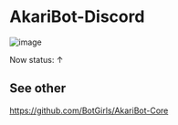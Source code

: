 # AkariBot-Discord
![image](https://user-images.githubusercontent.com/14953122/45547273-31182200-b85b-11e8-8476-1cdf5ddbc0ee.png)

Now status: ↑

## See other
https://github.com/BotGirls/AkariBot-Core
